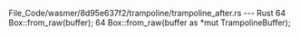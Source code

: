 File_Code/wasmer/8d95e637f2/trampoline/trampoline_after.rs --- Rust
64         Box::from_raw(buffer);                                                                                                                            64         Box::from_raw(buffer as *mut TrampolineBuffer);

